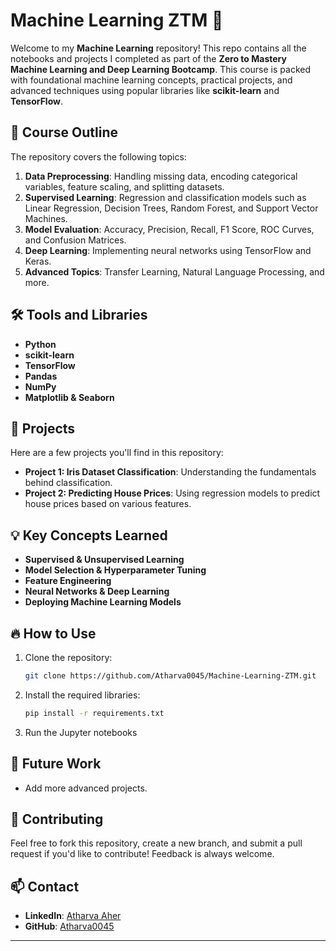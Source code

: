 
# Machine Learning ZTM 🎯

Welcome to my **Machine Learning** repository! This repo contains all the notebooks and projects I completed as part of the **Zero to Mastery Machine Learning and Deep Learning Bootcamp**. This course is packed with foundational machine learning concepts, practical projects, and advanced techniques using popular libraries like **scikit-learn** and **TensorFlow**.

## 📑 Course Outline

The repository covers the following topics:

1. **Data Preprocessing**: Handling missing data, encoding categorical variables, feature scaling, and splitting datasets.
2. **Supervised Learning**: Regression and classification models such as Linear Regression, Decision Trees, Random Forest, and Support Vector Machines.
4. **Model Evaluation**: Accuracy, Precision, Recall, F1 Score, ROC Curves, and Confusion Matrices.
5. **Deep Learning**: Implementing neural networks using TensorFlow and Keras.
6. **Advanced Topics**: Transfer Learning, Natural Language Processing, and more.

## 🛠 Tools and Libraries

- **Python**
- **scikit-learn**
- **TensorFlow**
- **Pandas**
- **NumPy**
- **Matplotlib & Seaborn**

## 🚀 Projects

Here are a few projects you'll find in this repository:

- **Project 1: Iris Dataset Classification**: Understanding the fundamentals behind classification.
- **Project 2: Predicting House Prices**: Using regression models to predict house prices based on various features.

## 💡 Key Concepts Learned

- **Supervised & Unsupervised Learning**
- **Model Selection & Hyperparameter Tuning**
- **Feature Engineering**
- **Neural Networks & Deep Learning**
- **Deploying Machine Learning Models**

## 🔥 How to Use

1. Clone the repository:  
   ```bash
   git clone https://github.com/Atharva0045/Machine-Learning-ZTM.git
   ```
2. Install the required libraries:  
   ```bash
   pip install -r requirements.txt
   ```
3. Run the Jupyter notebooks

## 🧠 Future Work

- Add more advanced projects.

## 🤝 Contributing

Feel free to fork this repository, create a new branch, and submit a pull request if you'd like to contribute! Feedback is always welcome.

## 📫 Contact

- **LinkedIn**: [Atharva Aher](https://linkedin.com/in/atharva045)
- **GitHub**: [Atharva0045](https://github.com/Atharva0045)

---